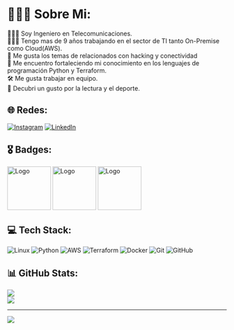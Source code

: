 # 🧘🏾‍♂️ Sobre Mi:

👷🏽‍♂️ Soy Ingeniero en Telecomunicaciones. <br>👨🏽‍💻 Tengo mas de 9 años trabajando en el sector de TI tanto On-Premise como Cloud(AWS). <br>🛜 Me gusta los temas de relacionados con hacking y conectividad <br>🧠 Me encuentro fortaleciendo mi conocimiento en los lenguajes de programación Python y Terraform. <br>🛠️ Me gusta trabajar en equipo.<br>🚀 Decubri un gusto por la lectura y el deporte.

## 🌐 Redes:

[![Instagram](https://img.shields.io/badge/Instagram-%23E4405F.svg?logo=Instagram&logoColor=white)](https://www.instagram.com/yeguito.gogo/) [![LinkedIn](https://img.shields.io/badge/LinkedIn-%230077B5.svg?logo=linkedin&logoColor=white)](https://www.linkedin.com/in/diego-armando-cutiva-ortiz-338407113/)

## 🎖️ Badges:

[<img src="https://d1.awsstatic.com/training-and-certification/certification-badges/AWS-Certified-Cloud-Practitioner_badge.634f8a21af2e0e956ed8905a72366146ba22b74c.png" alt="Logo" width="100"/>](https://www.credly.com/badges/7858b76d-f137-4a0a-832c-0fe58398c577)
[<img src="https://d1.awsstatic.com/certification/badges/AWS-Certified-Solutions-Architect-Associate_badge_150x150.e359ae4a6d4d82c3e31d4f9104c8d389b56a2423.png" alt="Logo" width="100"/>](https://www.credly.com/badges/a020e278-f408-4ae1-9280-703aace7731c)
[<img src="https://d1.awsstatic.com/certification/badges/AWS-Certified-Developer-Associate_badge_150x150.a8973e238efb2d1b0b24f5282e1ad87eb554e6ef.png" alt="Logo" width="100"/>](https://cp.certmetrics.com/amazon/es-419/public/verify/credential/277944dd8c4841438d4daafae1e17679)

## 💻 Tech Stack:
![Linux](https://img.shields.io/badge/Linux-%23FCC624.svg?style=flat-square&logo=linux&logoColor=black)
![Python](https://img.shields.io/badge/Python-%233776AB.svg?style=flat-square&logo=python&logoColor=white)
![AWS](https://img.shields.io/badge/AWS-%23FF9900.svg?style=flat-square&logo=amazon-aws&logoColor=white)
![Terraform](https://img.shields.io/badge/Terraform-%23623CE4.svg?style=flat-square&logo=terraform&logoColor=white)
![Docker](https://img.shields.io/badge/Docker-%230db7ed.svg?style=flat-square&logo=docker&logoColor=white)
![Git](https://img.shields.io/badge/git-%23F05033.svg?style=flat-square&logo=git&logoColor=white) 
![GitHub](https://img.shields.io/badge/github-%23121011.svg?style=flat-square&logo=github&logoColor=white) 

## 📊 GitHub Stats:

![](https://github-readme-stats.vercel.app/api?username=dcutivao&theme=dark&hide_border=false&include_all_commits=false&count_private=false)<br/>
![](https://github-readme-stats.vercel.app/api/top-langs/?username=dcutivao&theme=dark&hide_border=false&include_all_commits=false&count_private=false&layout=compact)

---
[![](https://visitcount.itsvg.in/api?id=dcutivao&icon=6&color=1&)](https://visitcount.itsvg.in)
